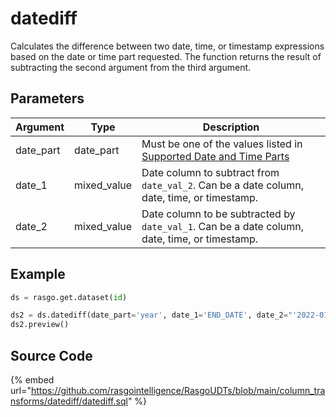

# datediff

Calculates the difference between two date, time, or timestamp expressions based on the date or time part requested. The function returns the result of subtracting the second argument from the third argument.

## Parameters

| Argument  |    Type     |                                                                                Description                                                                                 |
| --------- | ----------- | -------------------------------------------------------------------------------------------------------------------------------------------------------------------------- |
| date_part | date_part   | Must be one of the values listed in [Supported Date and Time Parts](https://docs.snowflake.com/en/sql-reference/functions-date-time.html#label-supported-date-time-parts)  |
| date_1    | mixed_value | Date column to subtract from `date_val_2`. Can be a date column, date, time, or timestamp.                                                                                 |
| date_2    | mixed_value | Date column to be subtracted by `date_val_1`. Can be a date column, date, time, or timestamp.                                                                              |


## Example

```python
ds = rasgo.get.dataset(id)

ds2 = ds.datediff(date_part='year', date_1='END_DATE', date_2="'2022-01-01'")
ds2.preview()
```

## Source Code

{% embed url="https://github.com/rasgointelligence/RasgoUDTs/blob/main/column_transforms/datediff/datediff.sql" %}

